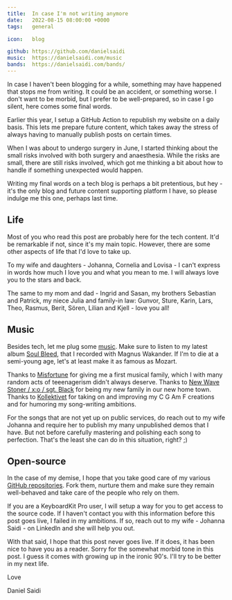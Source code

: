 ```yaml
---
title:  In case I'm not writing anymore
date:   2022-08-15 08:00:00 +0000
tags:   general

icon:   blog

github: https://github.com/danielsaidi
music:  https://danielsaidi.com/music
bands:  https://danielsaidi.com/bands/
---
```


In case I haven't been blogging for a while, something may have happened that stops me from writing. It could be an accident, or something worse. I don't want to be morbid, but I prefer to be well-prepared, so in case I go silent, here comes some final words.

Earlier this year, I setup a GitHub Action to republish my website on a daily basis. This lets me prepare future content, which takes away the stress of always having to manually publish posts on certain times.

When I was about to undergo surgery in June, I started thinking about the small risks involved with both surgery and anaesthesia. While the risks are small, there are still risks involved, which got me thinking a bit about how to handle if something unexpected would happen.

Writing my final words on a tech blog is perhaps a bit pretentious, but hey - it's the only blog and future content supporting platform I have, so please indulge me this one, perhaps last time.


## Life

Most of you who read this post are probably here for the tech content. It'd be remarkable if not, since it's my main topic. However, there are some other aspects of life that I'd love to take up.

To my wife and daughters - Johanna, Cornelia and Lovisa - I can't express in words how much I love you and what you mean to me. I will always love you to the stars and back.

The same to my mom and dad - Ingrid and Sasan, my brothers Sebastian and Patrick, my niece Julia and family-in law: Gunvor, Sture, Karin, Lars, Theo, Rasmus, Berit, Sören, Lilian and Kjell - love you all!


## Music

Besides tech, let me plug some [music]({{page.music}}). Make sure to listen to my latest album [Soul Bleed]({{page.album}}), that I recorded with Magnus Wakander. If I'm to die at a semi-young age, let's at least make it as famous as Mozart.

Thanks to [Misfortune]({{page.bands}}misfortune) for giving me a first musical family, which I with many random acts of teeenagerism didn't always deserve. Thanks to [New Wave Stoner / x:o / sgt. Black]({{page.bands}}sgt-black) for being my new family in our new home town. Thanks to [Kollektivet]({{page.bands}}kollektivet) for taking on and improving my C G Am F creations and for humoring my song-writing ambitions.

For the songs that are not yet up on public services, do reach out to my wife Johanna and require her to publish my many unpublished demos that I have. But not before carefully mastering and polishing each song to perfection. That's the least she can do in this situation, right? ;)



## Open-source

In the case of my demise, I hope that you take good care of my various [GitHub repositories]({{page.github}}). Fork them, nurture them and make sure they remain well-behaved and take care of the people who rely on them.

If you are a KeyboardKit Pro user, I will setup a way for you to get access to the source code. If I haven't contact you with this information before this post goes live, I failed in my ambitions. If so, reach out to my wife - Johanna Saidi - on LinkedIn and she will help you out.

With that said, I hope that this post never goes live. If it does, it has been nice to have you as a reader. Sorry for the somewhat morbid tone in this post. I guess it comes with growing up in the ironic 90's. I'll try to be better in my next life.

Love

Daniel Saidi